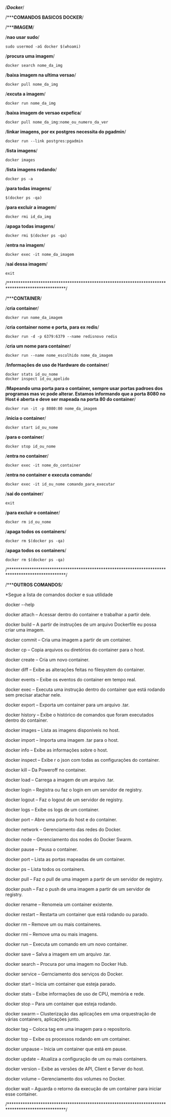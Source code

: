 /***Docker***/

/*****COMANDOS BASICOS DOCKER**/

/*****IMAGEM**/

/**nao usar sudo**/

    sudo usermod -aG docker $(whoami)

/**procura uma imagem**/

    docker search nome_da_img

/**baixa imagem na ultima versao**/

    docker pull nome_da_img

/**excuta a imagem**/

    docker run nome_da_img

/**baixa imagem de versao expefica**/

    docker pull nome_da_img:nome_ou_numero_da_ver

/**linkar imagens, por ex postgres necessita do pgadmin**/

    docker run --link postgres:pgadmin

/**lista imagens**/

    docker images

/**lista imagens rodando**/

    docker ps -a

/**para todas imagens**/

    $(docker ps -qa)

/**para excluir a imagem**/

    docker rmi id_da_img

/**apaga todas imagens**/

    docker rmi $(docker ps -qa)

/**entra na imagem**/

    docker exec -it nome_da_imagem 

/**sai dessa imagem**/

    exit

/**************************************************************************************************/

/*****CONTAINER**/

/**cria container**/

    docker run nome_da_imagem

/**cria container nome e porta, para ex redis**/

    docker run -d -p 6379:6379 --name redisnovo redis

/**cria um nome para container**/

    docker run --name nome_escolhido nome_da_imagem

/**Informações de uso de Hardware do container**/

    docker stats id_ou_nome
    docker inspect id_ou_apelido

/**Mapeando uma porta para o container, sempre usar portas padroes dos programas mas vc pode alterar. Estamos informando que a porta 8080 no Host é aberta e deve ser mapeada na porta 80 do container**/

    docker run -it -p 8080:80 nome_da_imagem

/**inicia o container**/

    docker start id_ou_nome

/**para o container**/

    docker stop id_ou_nome

/**entra no container**/

    docker exec -it nome_do_container 

/**entra no container e executa comando**/

    docker exec -it id_ou_nome comando_para_executar

/**sai do container**/

    exit

/**para excluir o container**/

    docker rm id_ou_nome

/**apaga todos os containers**/

    docker rm $(docker ps -qa)

/**apaga todos os containers**/

    docker rm $(docker ps -qa)

/**************************************************************************************************/

/*****OUTROS COMANDOS**/

*Segue a lista de comandos docker e sua utilidade

docker --help

docker attach  – Acessar dentro do container e trabalhar a partir dele.

docker build   – A partir de instruções de um arquivo Dockerfile eu possa criar uma imagem.

docker commit  – Cria uma imagem a partir de um container.

docker cp      – Copia arquivos ou diretórios do container para o host.

docker create  – Cria um novo container.

docker diff    – Exibe as alterações feitas no filesystem do container.

docker events  – Exibe os eventos do container em tempo real.

docker exec    – Executa uma instrução dentro do container que está rodando sem precisar atachar nele.

docker export  – Exporta um container para um arquivo .tar.

docker history – Exibe o histórico de comandos que foram executados dentro do container.

docker images  – Lista as imagens disponíveis no host.

docker import  – Importa uma imagem .tar para o host.

docker info    – Exibe as informações sobre o host.

docker inspect – Exibe r o json com todas as configurações do container.

docker kill    – Da Poweroff no container.

docker load    – Carrega a imagem de um arquivo .tar.

docker login   – Registra ou faz o login em um servidor de registry.

docker logout  – Faz o logout de um servidor de registry.

docker logs    – Exibe os logs de um container.

docker port    – Abre uma porta do host e do container.

docker network – Gerenciamento das redes do Docker.

docker node    – Gerenciamento dos nodes do Docker Swarm.

docker pause   – Pausa o container.

docker port    – Lista as portas mapeadas de um container.

docker ps      – Lista todos os containers.

docker pull    – Faz o pull de uma imagem a partir de um servidor de registry.

docker push    – Faz o push de uma imagem a partir de um servidor de registry.

docker rename  – Renomeia um container existente.

docker restart – Restarta um container que está rodando ou parado.

docker rm      – Remove um ou mais containeres.

docker rmi     – Remove uma ou mais imagens.

docker run     – Executa um comando em um novo container.

docker save    – Salva a imagem em um arquivo .tar.

docker search  – Procura por uma imagem no Docker Hub.

docker service – Gernciamento dos serviços do Docker.

docker start   – Inicia um container que esteja parado.

docker stats   – Exibe informações de uso de CPU, memória e rede.

docker stop    – Para um container que esteja rodando.

docker swarm   – Clusterização das aplicações em uma orquestração de várias containers, aplicações junto.

docker tag     – Coloca tag em uma imagem para o repositorio.

docker top     – Exibe os processos rodando em um container.

docker unpause – Inicia um container que está em pause.

docker update  – Atualiza a configuração de um ou mais containers.

docker version – Exibe as versões de API, Client e Server do host.

docker volume  – Gerenciamento dos volumes no Docker.

docker wait    – Aguarda o retorno da execução de um container para iniciar esse container.

/**************************************************************************************************/
